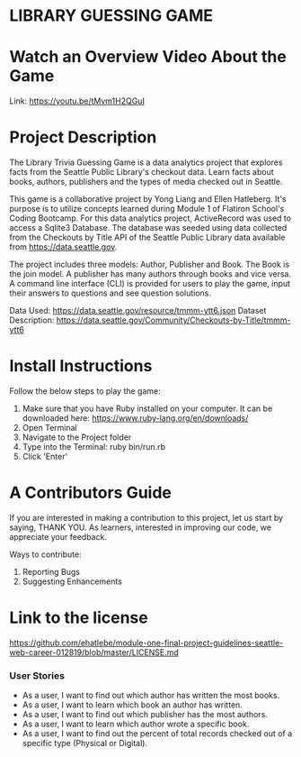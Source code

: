 # LIBRARY GUESSING GAME

# Watch an Overview Video About the Game
  Link: https://youtu.be/tMvm1H2QGuI

# Project Description
The Library Trivia Guessing Game is a data analytics project that explores facts from the Seattle Public Library's checkout data. Learn facts about books, authors, publishers and the types of media checked out in Seattle.

This game is a collaborative project by Yong Liang and Ellen Hatleberg. It's purpose is to utilize concepts learned during Module 1 of Flatiron School's Coding Bootcamp. For this data analytics project, ActiveRecord was used to access a Sqlite3 Database. The database was seeded using data collected from the Checkouts by Title API of the Seattle Public Library data available from https://data.seattle.gov.

The project includes three models: Author, Publisher and Book. The Book is the join model. A publisher has many authors through books and vice versa. A command line interface (CLI) is provided for users to play the game, input their answers to questions and see question solutions.

Data Used: https://data.seattle.gov/resource/tmmm-ytt6.json
Dataset Description: https://data.seattle.gov/Community/Checkouts-by-Title/tmmm-ytt6

# Install Instructions
Follow the below steps to play the game:
1. Make sure that you have Ruby installed on your computer. It can be downloaded here: https://www.ruby-lang.org/en/downloads/
2. Open Terminal
3. Navigate to the Project folder
4. Type into the Terminal: ruby bin/run.rb
5. Click 'Enter'

# A Contributors Guide
If you are interested in making a contribution to this project, let us start by saying, THANK YOU. As learners, interested in improving our code, we appreciate your feedback.

Ways to contribute:
1. Reporting Bugs
2. Suggesting Enhancements

# Link to the license
https://github.com/ehatlebe/module-one-final-project-guidelines-seattle-web-career-012819/blob/master/LICENSE.md

### User Stories

* As a user, I want to find out which author has written the most books.
* As a user, I want to learn which book an author has written.
* As a user, I want to find out which publisher has the most authors.
* As a user, I want to learn which author wrote a specific book.
* As a user, I want to find out the percent of total records checked out of a specific type (Physical or Digital).
